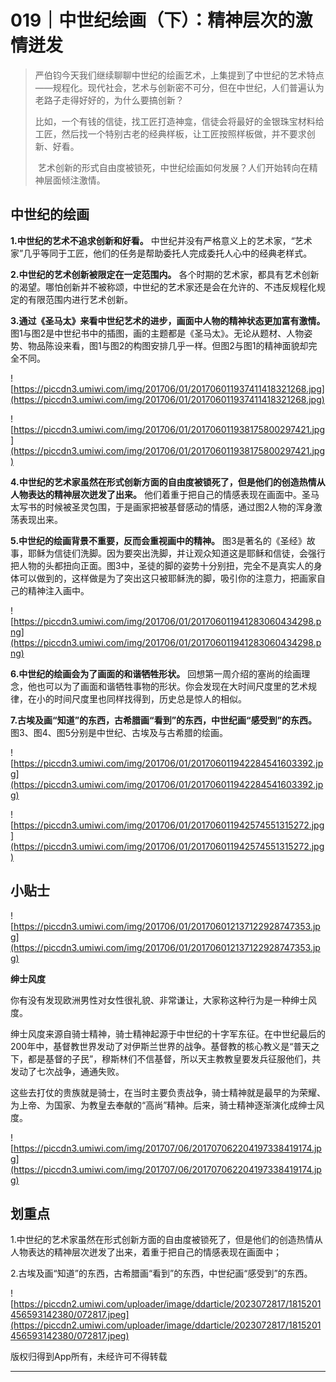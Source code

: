 # 019｜中世纪绘画（下）：精神层次的激情迸发

> 严伯钧今天我们继续聊聊中世纪的绘画艺术，上集提到了中世纪的艺术特点——规程化。现代社会，艺术与创新密不可分，但在中世纪，人们普遍认为老路子走得好好的，为什么要搞创新？
> 
> 比如，一个有钱的信徒，找工匠打造神龛，信徒会将最好的金银珠宝材料给工匠，然后找一个特别古老的经典样板，让工匠按照样板做，并不要求创新、好看。
> 
>  艺术创新的形式自由度被锁死，中世纪绘画如何发展？人们开始转向在精神层面倾注激情。 

## 中世纪的绘画

 **1.中世纪的艺术不追求创新和好看。** 中世纪并没有严格意义上的艺术家，“艺术家”几乎等同于工匠，他们的任务是帮助委托人完成委托人心中的经典老样式。

 **2.中世纪的艺术创新被限定在一定范围内。** 各个时期的艺术家，都具有艺术创新的渴望。哪怕创新并不被称颂，中世纪的艺术家还是会在允许的、不违反规程化规定的有限范围内进行艺术创新。

 **3.通过《圣马太》来看中世纪艺术的进步，画面中人物的精神状态更加富有激情。** 图1与图2是中世纪书中的插图，画的主题都是《圣马太》。无论从题材、人物姿势、物品陈设来看，图1与图2的构图安排几乎一样。但图2与图1的精神面貌却完全不同。

![https://piccdn3.umiwi.com/img/201706/01/201706011937411418321268.jpg](https://piccdn3.umiwi.com/img/201706/01/201706011937411418321268.jpg)

![https://piccdn3.umiwi.com/img/201706/01/201706011938175800297421.jpg](https://piccdn3.umiwi.com/img/201706/01/201706011938175800297421.jpg)

 **4.中世纪的艺术家虽然在形式创新方面的自由度被锁死了，但是他们的创造热情从人物表达的精神层次迸发了出来。** 他们着重于把自己的情感表现在画面中。圣马太写书的时候被圣灵包围，于是画家把被基督感动的情感，通过图2人物的浑身激荡表现出来。

 **5.中世纪的绘画背景不重要，反而会重视画中的精神。** 图3是著名的《圣经》故事，耶稣为信徒们洗脚。因为要突出洗脚，并让观众知道这是耶稣和信徒，会强行把人物的头都扭向正面。图3中，圣徒的脚的姿势十分别扭，完全不是真实人的身体可以做到的，这样做是为了突出这只被耶稣洗的脚，吸引你的注意力，把画家自己的精神注入画中。

![https://piccdn3.umiwi.com/img/201706/01/201706011941283060434298.png](https://piccdn3.umiwi.com/img/201706/01/201706011941283060434298.png)

 **6.中世纪的绘画会为了画面的和谐牺牲形状。** 回想第一周介绍的塞尚的绘画理念，他也可以为了画面和谐牺牲事物的形状。你会发现在大时间尺度里的艺术规律，在小的时间尺度里也同样找得到，历史总是惊人的相似。

 **7.古埃及画“知道”的东西，古希腊画“看到”的东西，中世纪画“感受到”的东西。** 图3、图4、图5分别是中世纪、古埃及与古希腊的绘画。

![https://piccdn3.umiwi.com/img/201706/01/201706011942284541603392.jpg](https://piccdn3.umiwi.com/img/201706/01/201706011942284541603392.jpg)

![https://piccdn3.umiwi.com/img/201706/01/201706011942574551315272.jpg](https://piccdn3.umiwi.com/img/201706/01/201706011942574551315272.jpg)

## 小贴士

![https://piccdn3.umiwi.com/img/201706/01/201706012137122928747353.jpg](https://piccdn3.umiwi.com/img/201706/01/201706012137122928747353.jpg)

 **绅士风度**

你有没有发现欧洲男性对女性很礼貌、非常谦让，大家称这种行为是一种绅士风度。

绅士风度来源自骑士精神，骑士精神起源于中世纪的十字军东征。在中世纪最后的200年中，基督教世界发动了对伊斯兰世界的战争。基督教的核心教义是“普天之下，都是基督的子民”，穆斯林们不信基督，所以天主教教皇要发兵征服他们，共发动了七次战争，通通失败。

这些去打仗的贵族就是骑士，在当时主要负责战争，骑士精神就是最早的为荣耀、为上帝、为国家、为教皇去奉献的“高尚”精神。后来，骑士精神逐渐演化成绅士风度。

![https://piccdn3.umiwi.com/img/201707/06/201707062204197338419174.jpg](https://piccdn3.umiwi.com/img/201707/06/201707062204197338419174.jpg)

## 划重点

1.中世纪的艺术家虽然在形式创新方面的自由度被锁死了，但是他们的创造热情从人物表达的精神层次迸发了出来，着重于把自己的情感表现在画面中；

2.古埃及画“知道”的东西，古希腊画“看到”的东西，中世纪画“感受到”的东西。

![https://piccdn2.umiwi.com/uploader/image/ddarticle/2023072817/1815201456593142380/072817.jpeg](https://piccdn2.umiwi.com/uploader/image/ddarticle/2023072817/1815201456593142380/072817.jpeg)

版权归得到App所有，未经许可不得转载

---
